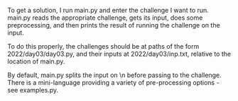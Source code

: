 To get a solution, I run main.py and enter the challenge I want to run. main.py reads the appropriate challenge, gets
its input, does some preprocessing, and then prints the result of running the challenge on the input.

To do this properly, the challenges should be at paths of the form 2022/day03/day03.py, and their inputs at
2022/day03/inp.txt, relative to the location of main.py.

By default, main.py splits the input on \n before passing to the challenge. There is a mini-language providing a
variety of pre-processing options - see examples.py.